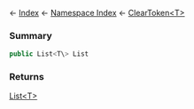 ← [Index](Api-Index) ← [Namespace Index](Namespace-Index) ← [ClearToken<T\>](System.Collections.Generic.ClearToken`1)

### Summary

```csharp
public List<T\> List
```

### Returns

[List<T\>](https://docs.microsoft.com/en-us/dotnet/api/System.Collections.Generic.List-1?view=netframework-4.6)

